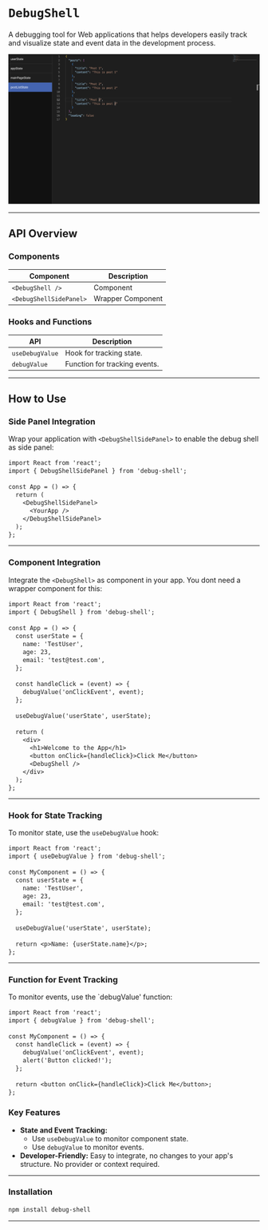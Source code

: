 # `DebugShell`

A debugging tool for Web applications that helps developers easily track and visualize state and event data in the development process.

![img](./DebugShell.png)

---

## API Overview

### Components

| Component              | Description                                                                |
|------------------------|----------------------------------------------------------------------------|
| `<DebugShell />`        | Component                            |
| `<DebugShellSidePanel>` | Wrapper Component                 |

### Hooks and Functions

| API              | Description                                                                                      |
|------------------|--------------------------------------------------------------------------------------------------|
| `useDebugValue`  | Hook for tracking state.                                        |
| `debugValue`     | Function for tracking events.                               |

---

## How to Use

### Side Panel Integration

Wrap your application with `<DebugShellSidePanel>` to enable the debug shell as side panel:

```tsx
import React from 'react';
import { DebugShellSidePanel } from 'debug-shell';

const App = () => {
  return (
    <DebugShellSidePanel>
      <YourApp />
    </DebugShellSidePanel>
  );
};
```

---

### Component Integration

Integrate the `<DebugShell>` as component in your app. You dont need a wrapper component for this:

```tsx
import React from 'react';
import { DebugShell } from 'debug-shell';

const App = () => {
  const userState = {
    name: 'TestUser',
    age: 23,
    email: 'test@test.com',
  };

  const handleClick = (event) => {
    debugValue('onClickEvent', event);
  };

  useDebugValue('userState', userState);

  return (
    <div>
      <h1>Welcome to the App</h1>
      <button onClick={handleClick}>Click Me</button>
      <DebugShell />
    </div>
  );
};
```

---

### Hook for State Tracking

To monitor state, use the `useDebugValue` hook:

```tsx
import React from 'react';
import { useDebugValue } from 'debug-shell';

const MyComponent = () => {
  const userState = {
    name: 'TestUser',
    age: 23,
    email: 'test@test.com',
  };

  useDebugValue('userState', userState);

  return <p>Name: {userState.name}</p>;
};
```

---

### Function for Event Tracking

To monitor events, use the `debugValue' function:

```tsx
import React from 'react';
import { debugValue } from 'debug-shell';

const MyComponent = () => {
  const handleClick = (event) => {
    debugValue('onClickEvent', event);
    alert('Button clicked!');
  };

  return <button onClick={handleClick}>Click Me</button>;
};
```

### **Key Features**

- **State and Event Tracking:**
  - Use `useDebugValue` to monitor component state.
  - Use `debugValue` to monitor events.
- **Developer-Friendly:** Easy to integrate, no changes to your app's structure. No provider or context required.

---

### **Installation**

```bash
npm install debug-shell
```

---
